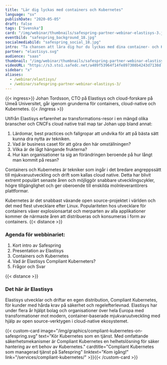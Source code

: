 ```yaml
---
title: "Lär dig lyckas med containers och Kubernetes"
language: "sv"
publishDate: "2020-05-05"
draft: false
tags: ["Svenska"]
card: "/img/webinar/thumbnails/safespring-partner-webinar-elastisys-3.jpg"
eventbild: "safespring_background_18.jpg"
socialmediabild: "safespring_social_18.jpg"
intro: "Ta chansen att lära dig hur du lyckas med dina container- och Kubernetes-initiativ, även i hårt reglerade branscher där data-säkerhet och regelefterlevnad är A och O"
partner: "elastisys.svg"
audience: "saas"
thumbnail: "/img/webinar/thumbnails/safespring-partner-webinar-elastisys-3.jpg"
videoURL: "https://s3.sto1.safedc.net/a489f53964f14fe897308b4243d7138d:processedvideos/safespring-partner-webinar-elastisys-3/master.m3u8"
sidebar: "x"
aliases:
  - /webinar/elastisys/
  - /webinar/safespring-partner-webinar-elastisys-3/
---
```


{{< ingress>}}
Johan Tordsson, CTO på Elastisys och cloud-forskare på Umeå Universitet, går igenom grunderna för containers, cloud-native och Kubernetes.
{{< /ingress >}}

Utifrån Elastisys erfarenhet av transformations-resor i en mängd olika branscher och CNCFs cloud native trail map tar Johan upp bland annat:

1. Lärdomar, best practices och fallgropar att undvika för att på bästa sätt kunna dra nytta av tekniken.
1. Vad är business caset för att göra den här omställningen?
1. Vilka är de lågt hängande frukterna?
1. Hur kan organisationer ta sig an förändringen beroende på hur långt man kommit på resan?

Containers och Kubernetes är tekniker som ingår i det bredare angreppssätt till mjukvaruutveckling och drift som kallas cloud native. Detta har blivit extremt populärt senaste åren och möjliggör snabbare utvecklingscykler, högre tillgänglighet och ger oberoende till enskilda molnleverantörers plattformar.

Kubernetes är det snabbast växande open source-projektet i världen och det med flest utvecklare efter Linux. Populariteten hos utvecklare för containers växer explosionsartat och merparten av alla applikationer kommer de närmaste åren att distribueras och konsumeras i form av containers.
{{< distance >}}

### Agenda för webbinariet:

1. Kort intro av Safespring
1. Presentation av Elastisys
1. Containers och Kubernetes
1. Vad är Elastisys Compliant Kuberneters?
1. Frågor och Svar

{{< distance >}}

### Det här är Elastisys

Elastisys utvecklar och driftar en egen distribution, Compliant Kubernetes, för kunder med hårda krav på säkerhet och regelefterlevnad. Elastisys har under flera år hjälpt bolag och organisationer över hela Europa med transformationer mot modern, container-baserade mjukvaruutveckling med hjälp av open source-verktygen i cloud-native ekosystemet.

{{< custom-card image="/img/graphics/compliant-kubernetes-on-safespring.svg" text="Kör Kubernetes som en tjänst. Med omfattande säkerhetsmekanismer är Compliant Kubernetes en helhetslösning för säker hantering av ert behov av Kubernetes." cardtitle="Compliant Kubernetes som managerad tjänst på Safespring" linktext="Kom igång!" link="/services/compliant-kubernetes/" >}}{{< /custom-card >}}
